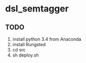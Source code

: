 # dsl_semtagger
## TODO
1. install python 3.4 from Anaconda
2. install Rungsted 
3. cd src
4. sh deploy.sh
